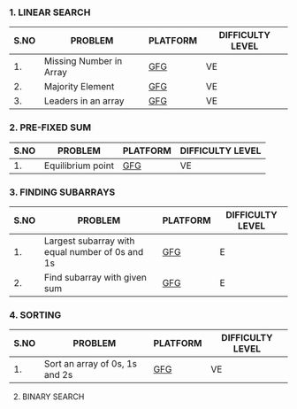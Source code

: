 ### 1. LINEAR SEARCH 
|S.NO|PROBLEM|PLATFORM|DIFFICULTY LEVEL|
|----|-------|--------|----------------|
|1.|Missing Number in Array|[GFG](https://www.geeksforgeeks.org/find-the-missing-number/)|VE|
|2.|Majority Element|[GFG](https://www.geeksforgeeks.org/majority-element/)|VE|
|3.|Leaders in an array|[GFG](https://www.geeksforgeeks.org/leaders-in-an-array/)|VE|

### 2. PRE-FIXED SUM
|S.NO|PROBLEM|PLATFORM|DIFFICULTY LEVEL|
|----|-------|--------|----------------|
|1.|Equilibrium point|[GFG](https://www.geeksforgeeks.org/equilibrium-index-of-an-array/)|VE|

### 3. FINDING SUBARRAYS
|S.NO|PROBLEM|PLATFORM|DIFFICULTY LEVEL|
|----|-------|--------|----------------|
|1.|Largest subarray with equal number of 0s and 1s|[GFG](https://www.geeksforgeeks.org/largest-subarray-with-equal-number-of-0s-and-1s/)|E|
|2.|Find subarray with given sum|[GFG](https://www.geeksforgeeks.org/find-subarray-with-given-sum/)|E|

### 4. SORTING
|S.NO|PROBLEM|PLATFORM|DIFFICULTY LEVEL|
|----|-------|--------|----------------|
|1.|Sort an array of 0s, 1s and 2s|[GFG](https://www.geeksforgeeks.org/sort-an-array-of-0s-1s-and-2s/)|VE|


2. BINARY SEARCH
